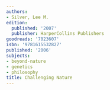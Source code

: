 ```yaml
---
authors:
- Silver, Lee M.
edition:
  published: '2007'
  publisher: HarperCollins Publishers
goodreads: '7023607'
isbn: '9781615532827'
published: '2006'
subjects:
- beyond-nature
- genetics
- philosophy
title: Challenging Nature
---
```


